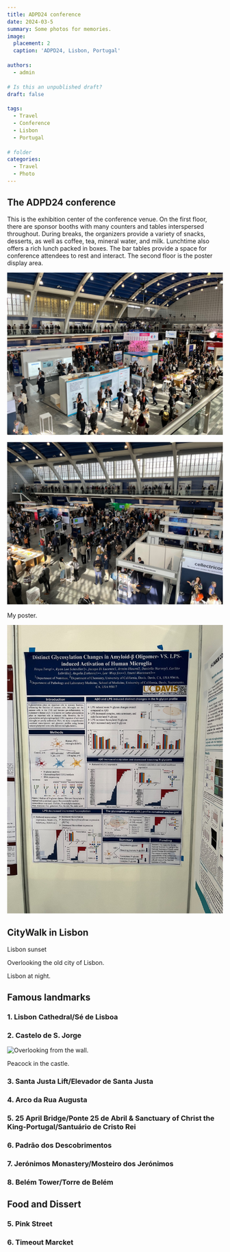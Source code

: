 ```yaml
---
title: ADPD24 conference
date: 2024-03-5
summary: Some photos for memories.
image:
  placement: 2
  caption: 'ADPD24, Lisbon, Portugal'

authors:
  - admin

# Is this an unpublished draft?
draft: false

tags:
  - Travel
  - Conference
  - Lisbon
  - Portugal

# folder
categories:
  - Travel
  - Photo
---
```



## The ADPD24 conference

This is the exhibition center of the conference venue. On the first floor, there are sponsor booths with many counters and tables interspersed throughout. During breaks, the organizers provide a variety of snacks, desserts, as well as coffee, tea, mineral water, and milk. Lunchtime also offers a rich lunch packed in boxes. The bar tables provide a space for conference attendees to rest and interact. The second floor is the poster display area.

![](Exhibition1.jpg)

![](Exhibition2.jpg)

My poster.

![](poster.jpg)

## CityWalk in Lisbon

Lisbon sunset

Overlooking the old city of Lisbon.

Lisbon at night.

## Famous landmarks

### 1. Lisbon Cathedral/Sé de Lisboa

### 2. Castelo de S. Jorge

![Overlooking from the wall.](https://drive.google.com/file/d/1_GtnOpraWuImK6_UgGjq0tUDOOTm6HCo/view?usp=sharing)

Peacock in the castle.

### 3. Santa Justa Lift/Elevador de Santa Justa

### 4. Arco da Rua Augusta

### 5. 25 April Bridge/Ponte 25 de Abril & Sanctuary of Christ the King-Portugal/Santuário de Cristo Rei

### 6. Padrão dos Descobrimentos

### 7. Jerónimos Monastery/Mosteiro dos Jerónimos

### 8. Belém Tower/Torre de Belém

## Food and Dissert

### 5. Pink Street

### 6. Timeout Marcket